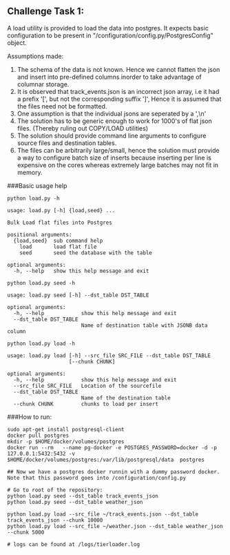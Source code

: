 Challenge Task 1:
----------------

A load utility is provided to load the data into postgres. It expects basic configuration to be present in "/configuration/config.py/PostgresConfig" object.

Assumptions made:
1. The schema of the data is not known. Hence we cannot flatten the json and insert into pre-defined columns inorder to take advantage of columnar storage.
2. It is observed that track_events.json is an incorrect json array, i.e it had a prefix '[', but not the corresponding suffix ']', Hence it is assumed that the files need not be formatted.
3. One assumption is that the individual jsons are seperated by a ',\n'
4. The solution has to be generic enough to work for 1000's of flat json files. (Thereby ruling out COPY/LOAD utilities)
5. The solution should provide command line arguments to configure source files and destination tables.
6. The files can be arbitrarily large/small, hence the solution must provide a way to configure batch size of inserts because inserting per line is expensive on the cores whereas extremely large batches may not fit in memory.  

###Basic usage help
```buildoutcfg
python load.py -h

usage: load.py [-h] {load,seed} ...

Bulk Load flat files into Postgres

positional arguments:
  {load,seed}  sub command help
    load       load flat file
    seed       seed the database with the table

optional arguments:
  -h, --help   show this help message and exit

```
```buildoutcfg
python load.py seed -h

usage: load.py seed [-h] --dst_table DST_TABLE

optional arguments:
  -h, --help            show this help message and exit
  --dst_table DST_TABLE
                        Name of destination table with JSONB data column

```

```buildoutcfg
python load.py load -h

usage: load.py load [-h] --src_file SRC_FILE --dst_table DST_TABLE
                    [--chunk CHUNK]

optional arguments:
  -h, --help            show this help message and exit
  --src_file SRC_FILE   Location of the sourcefile
  --dst_table DST_TABLE
                        Name of the destination table
  --chunk CHUNK         chunks to load per insert

```

###How to run:
```buildoutcfg
sudo apt-get install postgresql-client
docker pull postgres
mkdir -p $HOME/docker/volumes/postgres
docker run --rm   --name pg-docker -e POSTGRES_PASSWORD=docker -d -p 127.0.0.1:5432:5432 -v $HOME/docker/volumes/postgres:/var/lib/postgresql/data  postgres

## Now we have a postgres docker runnin with a dummy password docker. Note that this password goes into /configuration/config.py

# Go to root of the repository:
python load.py seed --dst_table track_events_json
python load.py seed --dst_table weather_json

python load.py load --src_file ~/track_events.json --dst_table track_events_json --chunk 10000
python load.py load --src_file ~/weather.json --dst_table weather_json --chunk 5000

# logs can be found at /logs/tierloader.log

```